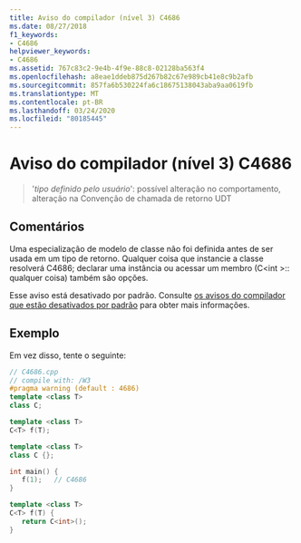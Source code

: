```yaml
---
title: Aviso do compilador (nível 3) C4686
ms.date: 08/27/2018
f1_keywords:
- C4686
helpviewer_keywords:
- C4686
ms.assetid: 767c83c2-9e4b-4f9e-88c8-02128ba563f4
ms.openlocfilehash: a8eae1ddeb875d267b82c67e989cb41e8c9b2afb
ms.sourcegitcommit: 857fa6b530224fa6c18675138043aba9aa0619fb
ms.translationtype: MT
ms.contentlocale: pt-BR
ms.lasthandoff: 03/24/2020
ms.locfileid: "80185445"
---
```

# <a name="compiler-warning-level-3-c4686"></a>Aviso do compilador (nível 3) C4686

> '*tipo definido pelo usuário*': possível alteração no comportamento, alteração na Convenção de chamada de retorno UDT

## <a name="remarks"></a>Comentários

Uma especialização de modelo de classe não foi definida antes de ser usada em um tipo de retorno. Qualquer coisa que instancie a classe resolverá C4686; declarar uma instância ou acessar um membro (C\<int >:: qualquer coisa) também são opções.

Esse aviso está desativado por padrão. Consulte [os avisos do compilador que estão desativados por padrão](../../preprocessor/compiler-warnings-that-are-off-by-default.md) para obter mais informações.

## <a name="example"></a>Exemplo

Em vez disso, tente o seguinte:

```cpp
// C4686.cpp
// compile with: /W3
#pragma warning (default : 4686)
template <class T>
class C;

template <class T>
C<T> f(T);

template <class T>
class C {};

int main() {
   f(1);   // C4686
}

template <class T>
C<T> f(T) {
   return C<int>();
}
```
